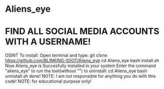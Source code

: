 # Aliens_eye
# FIND ALL SOCIAL MEDIA ACCOUNTS WITH A USERNAME!
OSINT
To install:
Open terminal and type:
  git clone https://github.com/BLINKING-IDIOT/Aliens_eye
  cd Aliens_eye
  bash install.sh
Now Aliens_eye is Succesfully installed in your system
Enter the command "aliens_eye" to run the tool(without "")
to uninstall:
  cd Aliens_eye
  bash uninstall.sh
done!
NOTE: I am not responsible for anything you do with this code!
NOTE: for educational purpose only!
